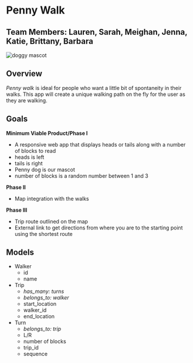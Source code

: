 # Penny Walk
## Team Members: Lauren, Sarah, Meighan, Jenna, Katie, Brittany, Barbara

![doggy mascot]()

## Overview
_Penny walk_ is ideal for people who want a little bit of spontaneity in their walks. This app will create a unique walking path on the fly for the user as they are walking.

## Goals

**Minimum Viable Product/Phase I**
* A responsive web app that displays heads or tails along with a number of blocks to read
* heads is left
* tails is right
* Penny dog is our mascot
* number of blocks is a random number between 1 and 3

**Phase II**

* Map integration with the walks

**Phase III**
* Trip route outlined on the map
* External link to get directions from where you are to the starting point using the shortest route


## Models
* Walker
  * id
  * name
* Trip
  * _has_many: turns_
  * _belongs_to: walker_
  * start_location
  * walker_id
  * end_location
* Turn
  * _belongs_to: trip_
  * L/R
  * number of blocks
  * trip_id
  * sequence
